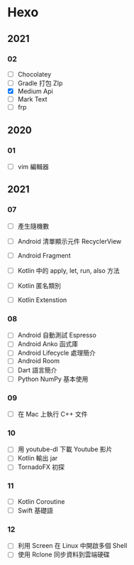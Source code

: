 # Hexo

## 2021

### 02

- [ ] Chocolatey
- [ ] Gradle 打包 ZIp
- [x] Medium Api
- [ ] Mark Text
- [ ] frp

## 2020

### 01

- [ ] vim 編輯器

## 2021

### 07

- [ ] 產生隨機數

- [ ] Android 清單顯示元件 RecyclerView

- [ ] Android Fragment

- [ ] Kotlin 中的 apply, let, run, also 方法

- [ ] Kotlin 匿名類別

- [ ] Kotlin Extenstion

### 08

- [ ] Android 自動測試 Espresso
- [ ] Android Anko 函式庫
- [ ] Android Lifecycle 處理簡介
- [ ] Android Room
- [ ] Dart 語言簡介
- [ ] Python NumPy 基本使用

### 09

- [ ] 在 Mac 上執行 C++ 文件

### 10

- [ ] 用 youtube-dl 下載 Youtube 影片
- [ ] Kotlin 輸出 jar
- [ ] TornadoFX 初探

### 11

- [ ] Kotlin Coroutine
- [ ] Swift 基礎語

### 12

- [ ] 利用 Screen 在 Linux 中開啟多個 Shell
- [ ] 使用 Rclone 同步資料到雲端硬碟
